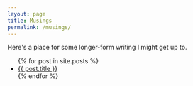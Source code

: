 ```yaml
---
layout: page
title: Musings
permalink: /musings/
---
```


Here's a place for some longer-form writing I might get up to.

<ul>
  {% for post in site.posts %}
    <li>
      <a href="{{ post.url }}">{{ post.title }}</a>
    </li>
  {% endfor %}
</ul>